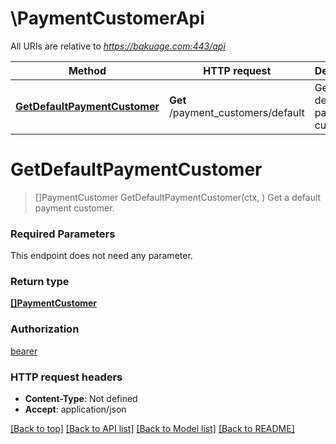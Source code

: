 # \PaymentCustomerApi

All URIs are relative to *https://bakuage.com:443/api*

Method | HTTP request | Description
------------- | ------------- | -------------
[**GetDefaultPaymentCustomer**](PaymentCustomerApi.md#GetDefaultPaymentCustomer) | **Get** /payment_customers/default | Get a default payment customer.


# **GetDefaultPaymentCustomer**
> []PaymentCustomer GetDefaultPaymentCustomer(ctx, )
Get a default payment customer.

### Required Parameters
This endpoint does not need any parameter.

### Return type

[**[]PaymentCustomer**](PaymentCustomer.md)

### Authorization

[bearer](../README.md#bearer)

### HTTP request headers

 - **Content-Type**: Not defined
 - **Accept**: application/json

[[Back to top]](#) [[Back to API list]](../README.md#documentation-for-api-endpoints) [[Back to Model list]](../README.md#documentation-for-models) [[Back to README]](../README.md)

